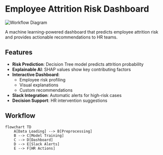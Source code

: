 # Employee Attrition Risk Dashboard

![Workflow Diagram](https://i.imgur.com/your-diagram-image.png)

A machine learning-powered dashboard that predicts employee attrition risk and provides actionable recommendations to HR teams.

## Features

- **Risk Prediction**: Decision Tree model predicts attrition probability
- **Explainable AI**: SHAP values show key contributing factors
- **Interactive Dashboard**: 
  - Employee risk profiling
  - Visual explanations
  - Custom recommendations
- **Slack Integration**: Automatic alerts for high-risk cases
- **Decision Support**: HR intervention suggestions

## Workflow

```mermaid
flowchart TD
    A[Data Loading] --> B[Preprocessing]
    B --> C[Model Training]
    C --> D[Dashboard]
    D --> E[Slack Alerts]
    E --> F[HR Actions]
